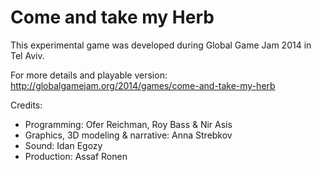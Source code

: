 Come and take my Herb
=====================

This experimental game was developed during Global Game Jam 2014 in Tel Aviv.

For more details and playable version:
http://globalgamejam.org/2014/games/come-and-take-my-herb

Credits:
* Programming: Ofer Reichman, Roy Bass & Nir Asis
* Graphics, 3D modeling & narrative: Anna Strebkov
* Sound: Idan Egozy
* Production: Assaf Ronen

